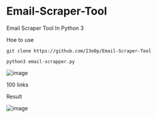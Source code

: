 # Email-Scraper-Tool
Email Scraper Tool In Python 3


Hoe to use 

```
git clone https://github.com/I3o0p/Email-Scraper-Tool
```
```
python3 email-scrapper.py
```
![image](https://github.com/I3o0p/Email-Scraper-Tool/assets/126187722/9803076f-4d8a-4e80-9590-0827d75f3ffe)

100 links

Result

![image](https://github.com/I3o0p/Email-Scraper-Tool/assets/126187722/b1429593-792f-4112-8eb3-d7b5dbd39be9)
